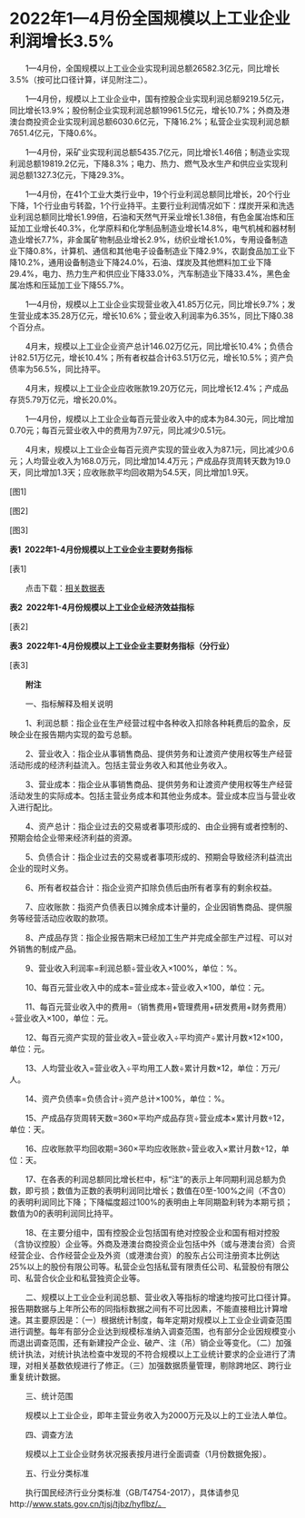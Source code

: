# 2022年1—4月份全国规模以上工业企业利润增长3.5%

　　1—4月份，全国规模以上工业企业实现利润总额26582.3亿元，同比增长3.5%（按可比口径计算，详见附注二）。

　　1—4月份，规模以上工业企业中，国有控股企业实现利润总额9219.5亿元，同比增长13.9%；股份制企业实现利润总额19961.5亿元，增长10.7%；外商及港澳台商投资企业实现利润总额6030.6亿元，下降16.2%；私营企业实现利润总额7651.4亿元，下降0.6%。

　　1—4月份，采矿业实现利润总额5435.7亿元，同比增长1.46倍；制造业实现利润总额19819.2亿元，下降8.3%；电力、热力、燃气及水生产和供应业实现利润总额1327.3亿元，下降29.3%。

　　1—4月份，在41个工业大类行业中，19个行业利润总额同比增长，20个行业下降，1个行业由亏转盈，1个行业持平。主要行业利润情况如下：煤炭开采和洗选业利润总额同比增长1.99倍，石油和天然气开采业增长1.38倍，有色金属冶炼和压延加工业增长40.3%，化学原料和化学制品制造业增长14.8%，电气机械和器材制造业增长7.7%，非金属矿物制品业增长2.9%，纺织业增长1.0%，专用设备制造业下降0.8%，计算机、通信和其他电子设备制造业下降2.9%，农副食品加工业下降10.2%，通用设备制造业下降24.0%，石油、煤炭及其他燃料加工业下降29.4%，电力、热力生产和供应业下降33.0%，汽车制造业下降33.4%，黑色金属冶炼和压延加工业下降55.7%。

　　1—4月份，规模以上工业企业实现营业收入41.85万亿元，同比增长9.7%；发生营业成本35.28万亿元，增长10.6%；营业收入利润率为6.35%，同比下降0.38个百分点。

　　4月末，规模以上工业企业资产总计146.02万亿元，同比增长10.4%；负债合计82.51万亿元，增长10.4%；所有者权益合计63.51万亿元，增长10.5%；资产负债率为56.5%，同比持平。

　　4月末，规模以上工业企业应收账款19.20万亿元，同比增长12.4%；产成品存货5.79万亿元，增长20.0%。

　　1—4月份，规模以上工业企业每百元营业收入中的成本为84.30元，同比增加0.70元；每百元营业收入中的费用为7.97元，同比减少0.51元。

　　4月末，规模以上工业企业每百元资产实现的营业收入为87.1元，同比减少0.6元；人均营业收入为168.0万元，同比增加14.4万元；产成品存货周转天数为19.0天，同比增加1.3天；应收账款平均回收期为54.5天，同比增加1.9天。

\[图1\]

\[图2\]

\[图3\]

**表****1  2022****年****1-4****月份规模以上工业企业主要财务指标**

\[表1\]

　　点击下载：[相关数据表](http://www.stats.gov.cn/sj/zxfb/202302/W020230203608625605686.xlsx)

  

**表****2  2022****年****1-4****月份规模以上工业企业经济效益指标**

\[表2\]

**表****3  2022****年****1-4****月份规模以上工业企业主要财务指标（分行业）**

\[表3\]

　　**附注**

　　一、指标解释及相关说明

　　1、利润总额：指企业在生产经营过程中各种收入扣除各种耗费后的盈余，反映企业在报告期内实现的盈亏总额。

　　2、营业收入：指企业从事销售商品、提供劳务和让渡资产使用权等生产经营活动形成的经济利益流入。包括主营业务收入和其他业务收入。

　　3、营业成本：指企业从事销售商品、提供劳务和让渡资产使用权等生产经营活动发生的实际成本。包括主营业务成本和其他业务成本。营业成本应当与营业收入进行配比。

　　4、资产总计：指企业过去的交易或者事项形成的、由企业拥有或者控制的、预期会给企业带来经济利益的资源。

　　5、负债合计：指企业过去的交易或者事项形成的、预期会导致经济利益流出企业的现时义务。

　　6、所有者权益合计：指企业资产扣除负债后由所有者享有的剩余权益。

　　7、应收账款：指资产负债表日以摊余成本计量的，企业因销售商品、提供服务等经营活动应收取的款项。

　　8、产成品存货：指企业报告期末已经加工生产并完成全部生产过程、可以对外销售的制成产品。

　　9、营业收入利润率\=利润总额÷营业收入×100%，单位：%。

　　10、每百元营业收入中的成本\=营业成本÷营业收入×100，单位：元。

　　11、每百元营业收入中的费用\=（销售费用+管理费用+研发费用+财务费用）÷营业收入×100，单位：元。

　　12、每百元资产实现的营业收入\=营业收入÷平均资产÷累计月数×12×100，单位：元。

　　13、人均营业收入\=营业收入÷平均用工人数÷累计月数×12，单位：万元/人。

　　14、资产负债率\=负债合计÷资产总计×100%，单位：%。

　　15、产成品存货周转天数\=360×平均产成品存货÷营业成本×累计月数÷12，单位：天。

　　16、应收账款平均回收期\=360×平均应收账款÷营业收入×累计月数÷12，单位：天。

　　17、在各表的利润总额同比增长栏中，标“注”的表示上年同期利润总额为负数，即亏损；数值为正数的表明利润同比增长；数值在0至\-100%之间（不含0）的表明利润同比下降；下降幅度超过100%的表明由上年同期盈利转为本期亏损；数值为0的表明利润同比持平。

　　18、在主要分组中，国有控股企业包括国有绝对控股企业和国有相对控股（含协议控股）企业等。外商及港澳台商投资企业包括中外（或与港澳台资）合资经营企业、合作经营企业及外资（或港澳台资）的股东占公司注册资本比例达25%以上的股份有限公司等。私营企业包括私营有限责任公司、私营股份有限公司、私营合伙企业和私营独资企业等。

　　二、规模以上工业企业利润总额、营业收入等指标的增速均按可比口径计算。报告期数据与上年所公布的同指标数据之间有不可比因素，不能直接相比计算增速。其主要原因是：（一）根据统计制度，每年定期对规模以上工业企业调查范围进行调整。每年有部分企业达到规模标准纳入调查范围，也有部分企业因规模变小而退出调查范围，还有新建投产企业、破产、注（吊）销企业等变化。（二）加强统计执法，对统计执法检查中发现的不符合规模以上工业统计要求的企业进行了清理，对相关基数依规进行了修正。（三）加强数据质量管理，剔除跨地区、跨行业重复统计数据。

　　三、统计范围

　　规模以上工业企业，即年主营业务收入为2000万元及以上的工业法人单位。

　　四、调查方法

　　规模以上工业企业财务状况报表按月进行全面调查（1月份数据免报）。

　　五、行业分类标准

　　执行国民经济行业分类标准（GB/T4754-2017），具体请参见http://www.stats.gov.cn/tjsj/tjbz/hyflbz/。